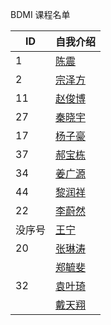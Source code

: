 BDMI 课程名单

|  ID   |   自我介绍  |
| ----  | --------  |
|   1   |   [陈震](cz.md)        |
|   2   |   [宗泽方](zzf.md)        |
|   11  | [赵俊博](11.md)  |
|   27  | [秦晓宇](27.md)  |
|   17   | [杨子豪](17.md)  |
|   37   | [郝宝栋](37.md) |
|   34   | [姜广源](34.md)|
|   44   |   [黎润祥](44.md)
|   22   | [李蔚然](22.md)|
|  没序号 | [王宁](meixuhao.md) |
|   20   |[张琳涛](20.md)|
|      | [郑毓斐](https://github.com/Yufei-Zheng/BDMI-2021S/blob/main/Logistics/03.md) | SEM | 数据分析 |
|  32  | [袁叶琦](https://github.com/YuanYeqi/-/blob/main/%7B32%7D.md)   |  北京大学    | 游泳 |
|      |[戴天翔](https://github.com/saturn-lab/BDMI-2021S/blob/main/Logistics/MD-Git/%E6%88%B4%E5%A4%A9%E7%BF%94%20%E8%87%AA%E6%88%91%E4%BB%8B%E7%BB%8D.md)     |    北京大学|  炼丹（机器学习） |
